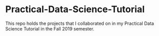 # Practical-Data-Science-Tutorial
This repo holds the projects that I collaborated on in my Practical Data Science Tutorial in the Fall 2019 semester. 
